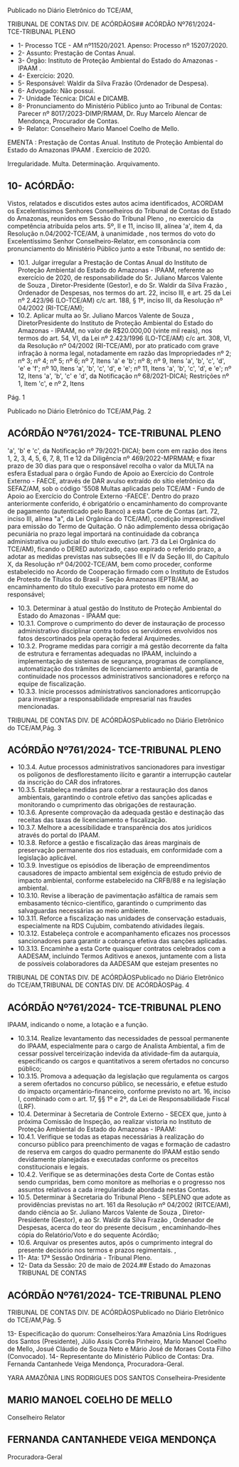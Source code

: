 Publicado  no  Diário  Eletrônico do TCE/AM,

TRIBUNAL DE CONTAS DIV. DE ACÓRDÃOS## ACÓRDÃO Nº761/2024- TCE-TRIBUNAL PLENO

- 1- Processo TCE - AM nº11520/2021. Apenso: Processo nº  15207/2020.
- 2- Assunto: Prestação de Contas Anual.
- 3- Órgão: Instituto de Proteção Ambiental do Estado do Amazonas - IPAAM .
- 4- Exercício: 2020.
- 5- Responsável: Waldir da Silva Frazão (Ordenador de Despesa).
- 6- Advogado: Não possui.
- 7- Unidade Técnica: DICAI e DICAMB.
- 8- Pronunciamento  do  Ministério  Público  junto  ao  Tribunal  de  Contas: Parecer  nº 8017/2023-DIMP/RMAM,  Dr.  Ruy  Marcelo  Alencar  de  Mendonça,  Procurador  de Contas.
- 9- Relator: Conselheiro Mario Manoel Coelho de Mello.

EMENTA :  Prestação  de  Contas  Anual.  Instituto  de Proteção Ambiental do Estado  do Amazonas  IPAAM . Exercício de 2020.

Irregularidade. Multa. Determinação. Arquivamento.

## 10-  ACÓRDÃO:

Vistos, relatados e discutidos estes autos acima identificados, ACORDAM os Excelentíssimos Senhores Conselheiros do Tribunal de Contas do Estado do Amazonas, reunidos em Sessão do Tribunal Pleno , no exercício da competência atribuída pelos arts. 5º, II e 11, inciso III, alínea 'a', item 4, da Resolução n.04/2002-TCE/AM, à unanimidade , nos termos do voto do Excelentíssimo Senhor Conselheiro-Relator, em consonância com pronunciamento do Ministério Público junto a este Tribunal, no sentido de:

- 10.1. Julgar  irregular a  Prestação  de  Contas  Anual  do  Instituto  de Proteção Ambiental do Estado do Amazonas - IPAAM, referente ao exercício  de  2020,  de  responsabilidade  do Sr.  Juliano  Marcos Valente de Souza ,  Diretor-Presidente (Gestor), e do Sr. Waldir da Silva Frazão , Ordenador de Despesas, nos termos do art. 22, inciso III, e art. 25 da Lei nº 2.423/96 (LO-TCE/AM) c/c art. 188, § 1º, inciso III, da Resolução nº 04/2002 (RI-TCE/AM);
- 10.2. Aplicar  multa ao Sr.  Juliano  Marcos  Valente  de  Souza ,  DiretorPresidente do Instituto de Proteção Ambiental do Estado do Amazonas - IPAAM, no valor de R$20.000,00 (vinte mil reais), nos termos  do  art.  54,  VI,  da  Lei  nº  2.423/1996  (LO-TCE/AM)  c/c  art. 308,  VI,  da  Resolução  nº  04/2002  (RI-TCE/AM),  por  ato  praticado com  grave  infração  à  norma  legal,  notadamente  em  razão  das Impropriedades nº 2; nº 3; nº 4; nº 5; nº 6; nº 7, Itens 'a' e 'b'; nº 8; nº 9, Itens 'a', 'b', 'c', 'd', 'e' e 'f'; nº 10, Itens 'a', 'b', 'c', 'd', e 'e'; nº 11, Itens 'a', 'b', 'c', 'd', e 'e'; nº 12, Itens 'a', 'b', 'c' e 'd', da Notificação nº 68/2021-DICAI; Restrições nº 1, Item 'c', e nº 2, Itens

Pág. 1

Publicado  no  Diário  Eletrônico do TCE/AM,Pág. 2

## ACÓRDÃO Nº761/2024- TCE-TRIBUNAL PLENO

'a', 'b' e 'c', da Notificação nº 79/2021-DICAI; bem com em razão dos itens 1, 2, 3, 4, 5, 6, 7, 8, 11 e 12 da Diligência nº 469/2022-MPRMAM; e fixar prazo de 30 dias para que o responsável recolha o valor da MULTA na esfera Estadual para o órgão Fundo de Apoio ao Exercício  do  Controle  Externo  -  FAECE,  através  de  DAR  avulso extraído  do  sítio  eletrônico  da  SEFAZ/AM,  sob  o  código  '5508  Multas  aplicadas  pelo  TCE/AM  -  Fundo  de  Apoio  ao  Exercício  do Controle Externo -FAECE'. Dentro do prazo anteriormente conferido,  é  obrigatório  o  encaminhamento  do  comprovante  de pagamento (autenticado pelo Banco) a esta Corte de Contas (art. 72, inciso III, alínea "a", da Lei Orgânica  do  TCE/AM),  condição imprescindível para emissão do Termo de Quitação. O não adimplemento dessa obrigação pecuniária no prazo legal importará na  continuidade  da  cobrança  administrativa  ou  judicial  do  título executivo (art.  73  da  Lei  Orgânica  do  TCE/AM),  ficando  o  DERED autorizado,  caso  expirado  o  referido  prazo,  a  adotar  as  medidas previstas  nas  subseções  III  e  IV  da  Seção  III,  do  Capítulo  X,  da Resolução  nº  04/2002-TCE/AM,  bem  como  proceder,  conforme estabelecido no Acordo de Cooperação firmado com o Instituto de Estudos  de  Protesto  de  Títulos  do  Brasil  -  Seção  Amazonas  IEPTB/AM, ao encaminhamento do título executivo para protesto em nome do responsável;

- 10.3. Determinar à  atual  gestão  do  Instituto  de  Proteção  Ambiental  do Estado do Amazonas - IPAAM que:
- 10.3.1. Comprove o cumprimento do dever de instauração de  processo  administrativo  disciplinar  contra  todos  os servidores envolvidos nos fatos descortinados pela operação federal Arquimedes.
- 10.3.2. Programe  medidas  para  corrigir  a  má  gestão decorrente da falta de estrutura e ferramentas adequadas no  IPAAM,  incluindo  a  implementação  de  sistemas  de segurança, programas de compliance, automatização dos trâmites de licenciamento ambiental, garantia de continuidade nos processos administrativos sancionadores e reforço na equipe de fiscalização.
- 10.3.3. Inicie processos  administrativos sancionadores anticorrupção para investigar a responsabilidade empresarial nas fraudes mencionadas.

TRIBUNAL DE CONTAS DIV. DE ACÓRDÃOSPublicado  no  Diário  Eletrônico do TCE/AM,Pág. 3

## ACÓRDÃO Nº761/2024- TCE-TRIBUNAL PLENO

- 10.3.4. Autue  processos  administrativos  sancionadores para investigar os polígonos de desflorestamento ilícito e garantir  a  interrupção  cautelar  da  inscrição  do  CAR  dos infratores.
- 10.3.5. Estabeleça medidas para cobrar a restauração dos danos ambientais, garantindo o controle efetivo das sanções  aplicadas  e  monitorando  o  cumprimento  das obrigações de restauração.
- 10.3.6. Apresente  comprovação  da  adequada  gestão  e destinação  das  receitas  das  taxas  de  licenciamento  e fiscalização.
- 10.3.7. Melhore a acessibilidade e transparência dos atos jurídicos através do portal do IPAAM.
- 10.3.8. Reforce a gestão e fiscalização das áreas marginais de preservação permanente dos rios estaduais, em conformidade com a legislação aplicável.
- 10.3.9. Investigue os episódios de liberação de empreendimentos causadores de impacto ambiental sem exigência de estudo prévio de impacto ambiental, conforme estabelecido na CRFB/88 e na legislação ambiental.
- 10.3.10. Revise a liberação de pavimentação asfáltica de ramais sem embasamento técnico-científico, garantindo o cumprimento das salvaguardas necessárias ao meio ambiente.
- 10.3.11. Reforce a fiscalização nas unidades de conservação  estaduais,  especialmente  na  RDS  Cujubim, combatendo atividades ilegais.
- 10.3.12. Estabeleça controle e acompanhamento eficazes nos  processos  sancionadores  para  garantir  a  cobrança efetiva das sanções aplicadas.
- 10.3.13. Encaminhe  a  esta  Corte  quaisquer  contratos celebrados com a AADESAM, incluindo Termos Aditivos e anexos, juntamente com a lista de possíveis colaboradores  da  AADESAM  que  estejam  presentes  no

TRIBUNAL DE CONTAS DIV. DE ACÓRDÃOSPublicado  no  Diário  Eletrônico do TCE/AM,TRIBUNAL DE CONTAS DIV. DE ACÓRDÃOSPág. 4

## ACÓRDÃO Nº761/2024- TCE-TRIBUNAL PLENO

IPAAM, indicando o nome, a lotação e a função.

- 10.3.14. Realize levantamento das necessidades de pessoal  permanente  do  IPAAM,  especialmente  para  o cargo  de  Analista  Ambiental,  a  fim  de  cessar  possível terceirização indevida da atividade-fim da autarquia, especificando os cargos e quantitativos a serem ofertados no concurso público;
- 10.3.15. Promova a adequação da legislação que regulamenta  os  cargos  a  serem  ofertados  no  concurso público, se necessário, e efetue estudo do impacto orçamentário-financeiro, conforme  previsto  no  art. 16, inciso I,  combinado com o art. 17, §§ 1º e 2º, da Lei de Responsabilidade Fiscal (LRF).
- 10.4. Determinar à  Secretaria de Controle Externo - SECEX que, junto à próxima  Comissão  de  Inspeção,  ao  realizar  vistoria  no  Instituto  de Proteção Ambiental do Estado do Amazonas - IPAAM:
- 10.4.1. Verifique  se  todas  as  etapas  necessárias  à  realização  do concurso  público  para  preenchimento  de  vagas  e  formação  de cadastro  de  reserva  em  cargos  do  quadro  permanente  do  IPAAM estão  sendo  devidamente  planejadas  e  executadas  conforme  os preceitos constitucionais e legais.
- 10.4.2. Verifique  se  as determinações desta Corte de Contas estão sendo  cumpridas,  bem  como  monitore  as  melhorias  e  o  progresso nos assuntos relativos a cada irregularidade abordada nestas Contas.
- 10.5. Determinar à  Secretaria  do  Tribunal  Pleno  -  SEPLENO que  adote as providências previstas no art. 161 da Resolução nº 04/2002 (RITCE/AM), dando ciência ao Sr. Juliano Marcos Valente de Souza , Diretor-Presidente  (Gestor),  e  ao Sr. Waldir  da  Silva  Frazão , Ordenador  de  Despesas,  acerca  do  teor  do  presente decisum , encaminhando-lhes cópia do Relatório/Voto e do sequente Acórdão;
- 10.6. Arquivar os  presentes  autos,  após  o  cumprimento  integral  do presente decisório  nos termos e prazos regimentais. ,
- 11-  Ata: 17ª Sessão Ordinária - Tribunal Pleno.
- 12-  Data da Sessão: 20 de maio de 2024.## Estado do Amazonas TRIBUNAL DE CONTAS

## ACÓRDÃO Nº761/2024- TCE-TRIBUNAL PLENO

TRIBUNAL DE CONTAS DIV. DE ACÓRDÃOSPublicado  no  Diário  Eletrônico do TCE/AM,Pág. 5

13-  Especificação do quorum: Conselheiros:Yara Amazônia Lins Rodrigues dos Santos (Presidente),  Júlio  Assis  Corrêa  Pinheiro,  Mario  Manoel  Coelho  de  Mello,  Josué Cláudio de Souza Neto e Mário José de Moraes Costa Filho (Convocado). 14-  Representante do Ministério Público de Contas: Dra. Fernanda Cantanhede Veiga Mendonça, Procuradora-Geral.

YARA AMAZÔNIA LINS RODRIGUES DOS SANTOS Conselheira-Presidente

## MARIO MANOEL COELHO DE MELLO

Conselheiro Relator

## FERNANDA CANTANHEDE VEIGA MENDONÇA

Procuradora-Geral